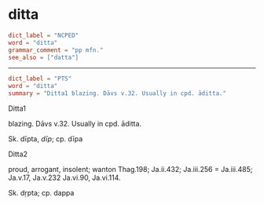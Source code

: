 # ditta

``` toml
dict_label = "NCPED"
word = "ditta"
grammar_comment = "pp mfn."
see_also = ["datta"]
```

--------------------

``` toml
dict_label = "PTS"
word = "ditta"
summary = "Ditta1 blazing. Dāvs v.32. Usually in cpd. āditta."
```

Ditta1

blazing. Dāvs v.32. Usually in cpd. āditta.

Sk. dīpta, *dīp*; cp. dīpa

Ditta2

proud, arrogant, insolent; wanton Thag.198; Ja.ii.432; Ja.iii.256 = Ja.iii.485; Ja.v.17, Ja.v.232 Ja.vi.90, Ja.vi.114.

Sk. dṛpta; cp. dappa

